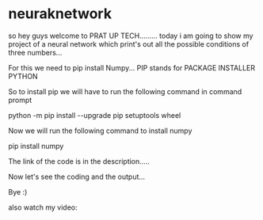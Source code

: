 # neuraknetwork


so hey guys welcome to PRAT UP TECH.........
 today i am going to show my project of a neural network which print's out all the possible conditions of three numbers...


 For this we need to pip install Numpy...
 PIP stands for PACKAGE INSTALLER PYTHON

 So to install pip we will have to run the following command in command prompt
 
 python -m pip install --upgrade pip setuptools wheel

 Now we will run the following command to install numpy

 pip install numpy




The link of the code is in the description.....

 Now let's see the coding and the output...


 Bye :)
 
 
 also watch my video:
